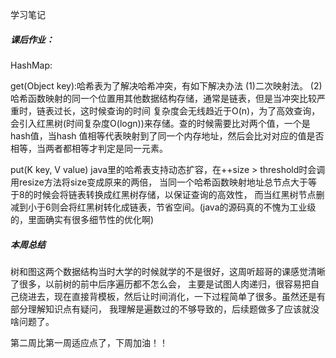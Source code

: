 学习笔记

##### 课后作业：

HashMap:

get(Object key):哈希表为了解决哈希冲突，有如下解决办法
(1)二次映射法。
(2)哈希函数映射的同一个位置用其他数据结构存储，通常是链表，但是当冲突比较严重时，链表过长，这时候查询的时间
复杂度会无线趋近于O(n)，为了高效查询，会引入红黑树(时间复杂度O(logn))来存储。查的时候需要比对两个值，一个是hash值，当hash
值相等代表映射到了同一个内存地址，然后会比对对应的值是否相等，当两者都相等才判定是同一元素。

put(K key, V value)
java里的哈希表支持动态扩容，在++size > threshold时会调用resize方法将size变成原来的两倍，
当同一个哈希函数映射地址总节点大于等于8的时候会将链表转换成红黑树存储，以保证查询的高效性，
而当红黑树节点删减到小于6则会将红黑树转化成链表，节省空间。(java的源码真的不愧为工业级的，里面确实有很多细节性的优化啊)

##### 本周总结
树和图这两个数据结构当时大学的时候就学的不是很好，这周听超哥的课感觉清晰了很多，以前树的前中后序遍历都不怎么会，
主要是试图人肉递归，很容易把自己绕进去，现在直接背模板，然后让时间消化，一下过程简单了很多。虽然还是有部分理解知识点有疑问，
我理解是遍数过的不够导致的，后续题做多了应该就没啥问题了。

第二周比第一周适应点了，下周加油！！